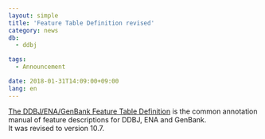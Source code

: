 ```yaml
---
layout: simple
title: 'Feature Table Definition revised'
category: news
db:
  - ddbj

tags:
  - Announcement

date: 2018-01-31T14:09:00+09:00
lang: en
---
```


<p><a href="/FT/full_index.html">The DDBJ/ENA/GenBank Feature Table Definition</a> is the common annotation manual of feature descriptions for DDBJ, ENA and GenBank.<br>It was revised to version 10.7.</p>
